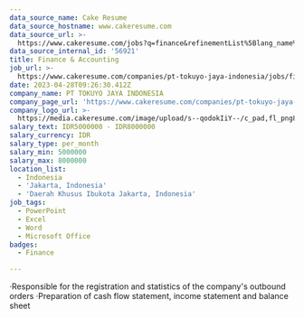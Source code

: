```yaml
---
data_source_name: Cake Resume
data_source_hostname: www.cakeresume.com
data_source_url: >-
  https://www.cakeresume.com/jobs?q=finance&refinementList%5Blang_name%5D%5B0%5D=English&refinementList%5Bsalary_type%5D=per_year&range%5Bsalary_range%5D%5Bmin%5D=1000000&page=3
data_source_internal_id: '56921'
title: Finance & Accounting
job_url: >-
  https://www.cakeresume.com/companies/pt-tokuyo-jaya-indonesia/jobs/finance-accounting-45c8d3
date: 2023-04-28T09:26:30.412Z
company_name: PT TOKUYO JAYA INDONESIA
company_page_url: 'https://www.cakeresume.com/companies/pt-tokuyo-jaya-indonesia'
company_logo_url: >-
  https://media.cakeresume.com/image/upload/s--qodokIiY--/c_pad,fl_png8,h_200,w_200/v1682670530/gez0zes4dwvkxv9pjery.png
salary_text: IDR5000000 - IDR8000000
salary_currency: IDR
salary_type: per_month
salary_min: 5000000
salary_max: 8000000
location_list:
  - Indonesia
  - 'Jakarta, Indonesia'
  - 'Daerah Khusus Ibukota Jakarta, Indonesia'
job_tags:
  - PowerPoint
  - Excel
  - Word
  - Microsoft Office
badges:
  - Finance

---
```


‧Responsible for the registration and statistics of the company's outbound orders ‧Preparation of cash flow statement, income statement and balance sheet